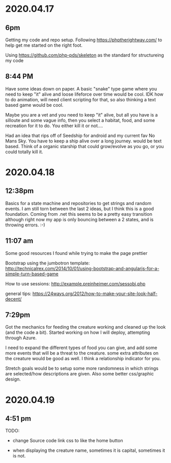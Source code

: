 # 2020.04.17 
## 6pm
Getting my code and repo setup.
Following <https://phptherightway.com/> to help get me started on the right foot. 

Using <https://github.com/php-pds/skeleton> as the standard for structureing my code


## 8:44 PM
Have some ideas down on paper. A basic "snake" type game where you need to keep "it" alive and loose lifeforce over time would be cool. IDK how to do animation, will need client scripting for that, so also thinking a text based game would be cool. 

Maybe you are a vet and you need to keep "it" alive, but all you have is a silloute and some vague info, then you select a habitat, food, and some recreation for it to do. You either kill it or not....


Had an idea that rips off of Seedship for android and my current fav No Mans Sky. You have to keep a ship alive over a long journey. would be text based. Think of a organic starship that could grow/evolve as you go, or you could totally kill it. 

# 2020.04.18
## 12:38pm
Basics for a state machine and repositories to get strings and random events. I am still torn between the last 2 ideas, but I think this is a good foundation. Coming from .net this seems to be a pretty easy transition although right now my app is only bouncing between a 2 states, and is throwing errors. :-)

## 11:07 am
Some good resources I found while trying to make the page prettier

Bootstrap using the jumbotron template: <http://technicalrex.com/2014/10/01/using-bootstrap-and-angularjs-for-a-simple-turn-based-game>

How to use sessions: <http://example.preinheimer.com/sessobj.php>

general tips: <https://24ways.org/2012/how-to-make-your-site-look-half-decent/>

## 7:29pm
Got the mechanics for feeding the creature working and cleaned up the look (and the code a bit). Started working on how I will deploy, attempting through Azure. 

I need to expand the different types of food you can give, and add some more events that will be a threat to the creature. some extra attributes on the creature would be good as well. I think a relationship indicator for you. 

Stretch goals would be to setup some more randomness in which strings are selected/how descriptions are given. Also some better css/graphic design.

# 2020.04.19
## 4:51 pm
TODO: 
* change Source code link css to like the home button

* when displaying the creature name, sometimes it is capital, sometimes it is not.